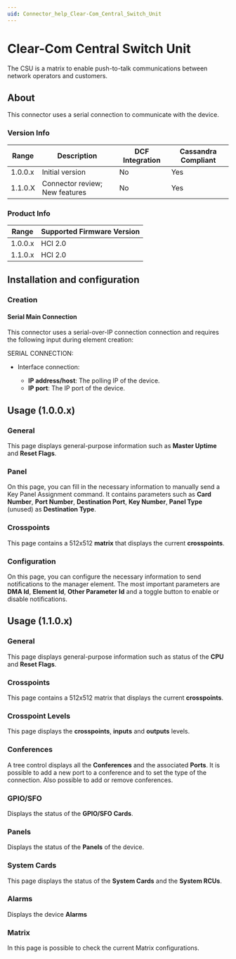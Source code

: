 ```yaml
---
uid: Connector_help_Clear-Com_Central_Switch_Unit
---
```


# Clear-Com Central Switch Unit

The CSU is a matrix to enable push-to-talk communications between network operators and customers.

## About

This connector uses a serial connection to communicate with the device.

### Version Info

| **Range** | **Description**             | **DCF Integration** | **Cassandra Compliant** |
|------------------|-----------------------------|---------------------|-------------------------|
| 1.0.0.x          | Initial version             | No                  | Yes                     |
| 1.1.0.X          | Connector review; New features | No                  | Yes                     |

### Product Info

| Range | Supported Firmware Version |
|------------------|-----------------------------|
| 1.0.0.x          | HCI 2.0                     |
| 1.1.0.x          | HCI 2.0                     |

## Installation and configuration

### Creation

#### Serial Main Connection

This connector uses a serial-over-IP connection connection and requires the following input during element creation:

SERIAL CONNECTION:

- Interface connection:

  - **IP address/host**: The polling IP of the device.
  - **IP port**: The IP port of the device.

## Usage (1.0.0.x)

### General

This page displays general-purpose information such as **Master Uptime** and **Reset Flags**.

### Panel

On this page, you can fill in the necessary information to manually send a Key Panel Assignment command. It contains parameters such as **Card Number**, **Port Number**, **Destination Port**, **Key Number**, **Panel Type** (unused) as **Destination Type**.

### Crosspoints

This page contains a 512x512 **matrix** that displays the current **crosspoints**.

### Configuration

On this page, you can configure the necessary information to send notifications to the manager element. The most important parameters are **DMA Id**, **Element Id**, **Other Parameter** **Id** and a toggle button to enable or disable notifications.

## Usage (1.1.0.x)

### General

This page displays general-purpose information such as status of the **CPU** and **Reset Flags**.

### Crosspoints

This page contains a 512x512 matrix that displays the current **crosspoints**.

### Crosspoint Levels

This page displays the **crosspoints**, **inputs** and **outputs** levels.

### Conferences

A tree control displays all the **Conferences** and the associated **Ports**. It is possible to add a new port to a conference and to set the type of the connection. Also possible to add or remove conferences.

### GPIO/SFO

Displays the status of the **GPIO/SFO Cards**.

### Panels

Displays the status of the **Panels** of the device.

### System Cards

This page displays the status of the **System Cards** and the **System RCUs**.

### Alarms

Displays the device **Alarms**

### Matrix

In this page is possible to check the current Matrix configurations.
